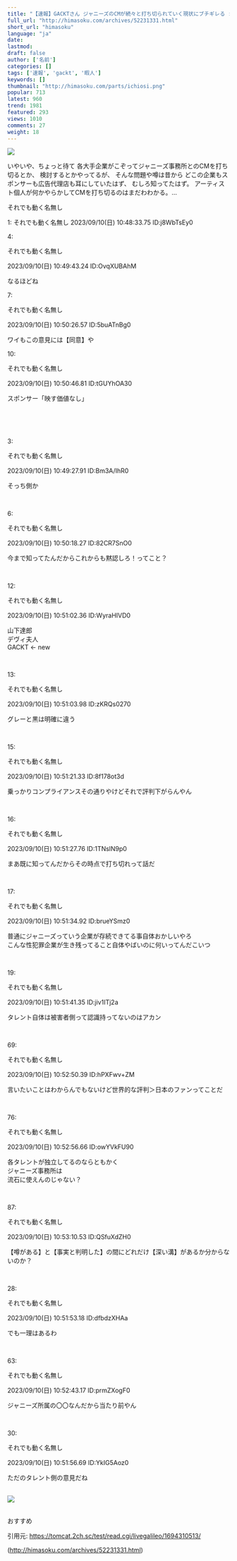 ```yaml
---
title: "【速報】GACKTさん ジャニーズのCMが続々と打ち切られていく現状にブチギレる : 暇人＼(^o^)／速報"
full_url: "http://himasoku.com/archives/52231331.html"
short_url: "himasoku"
language: "ja"
date: 
lastmod: 
draft: false
author: ['名前']
categories: []
tags: ['速報', 'gackt', '暇人']
keywords: []
thumbnail: "http://himasoku.com/parts/ichiosi.png"
popular: 713
latest: 960
trend: 1981
featured: 293
views: 1010
comments: 27
weight: 18
---
```


![](http://himasoku.com/parts/ichiosi.png)

<div><p>いやいや、ちょっと待て 各大手企業がこぞってジャニーズ事務所とのCMを打ち切るとか、 検討するとかやってるが、 そんな問題や噂は昔から どこの企業もスポンサーも広告代理店も耳にしていたはず、 むしろ知ってたはず。 アーティスト個人が何かやらかしてCMを打ち切るのはまだわわかる。…</p><p>それでも動く名無し</p><p>1: それでも動く名無し 2023/09/10(日) 10:48:33.75 ID:j8WbTsEy0</p><p class='t_h'>4: <p>それでも動く名無し</p> <p> 2023/09/10(日) 10:49:43.24 ID:OvqXUBAhM</p></p><p class='t_b'> なるほどね </p><p class='t_h'>7: <p>それでも動く名無し</p> <p> 2023/09/10(日) 10:50:26.57 ID:5buATnBg0</p></p><p class='t_b'> ワイもこの意見には【同意】や </p><p class='t_h'>10: <p>それでも動く名無し</p> <p> 2023/09/10(日) 10:50:46.81 ID:tGUYhOA30</p></p><p class='t_b'> スポンサー「映す価値なし」 </p><br> <br> <br> <p class='t_h'>3: <p>それでも動く名無し</p> <p> 2023/09/10(日) 10:49:27.91 ID:Bm3A/IhR0</p></p> <p class='t_b'> そっち側か </p><br> <p class='t_h'>6: <p>それでも動く名無し</p> <p> 2023/09/10(日) 10:50:18.27 ID:82CR7SnO0</p></p> <p class='t_b'> 今まで知ってたんだからこれからも黙認しろ！ってこと？ </p><br> <p class='t_h'>12: <p>それでも動く名無し</p> <p> 2023/09/10(日) 10:51:02.36 ID:WyraHIVD0</p></p> <p class='t_b'> 山下達郎 <br> デヴィ夫人 <br> GACKT ← new </p><br> <p class='t_h'>13: <p>それでも動く名無し</p> <p> 2023/09/10(日) 10:51:03.98 ID:zKRQs0270</p></p> <p class='t_b'> グレーと黒は明確に違う </p><br> <p class='t_h'>15: <p>それでも動く名無し</p> <p> 2023/09/10(日) 10:51:21.33 ID:8f178ot3d</p></p> <p class='t_b'> 乗っかりコンプライアンスその通りやけどそれで評判下がらんやん </p><br> <p class='t_h'>16: <p>それでも動く名無し</p> <p> 2023/09/10(日) 10:51:27.76 ID:1TNslN9p0</p></p> <p class='t_b'> まあ既に知ってんだからその時点で打ち切れって話だ </p><br> <p class='t_h'>17: <p>それでも動く名無し</p> <p> 2023/09/10(日) 10:51:34.92 ID:brueYSmz0</p></p> <p class='t_b'> 普通にジャニーズっていう企業が存続できてる事自体おかしいやろ <br> こんな性犯罪企業が生き残ってること自体やばいのに何いってんだこいつ </p><br> <p class='t_h'>19: <p>それでも動く名無し</p> <p> 2023/09/10(日) 10:51:41.35 ID:jiv1ITj2a</p></p> <p class='t_b'> タレント自体は被害者側って認識持ってないのはアカン </p><br> <p class='t_h'>69: <p>それでも動く名無し</p> <p> 2023/09/10(日) 10:52:50.39 ID:hPXFwv+ZM</p></p> <p class='t_b'> 言いたいことはわからんでもないけど世界的な評判＞日本のファンってことだ </p><br> <p class='t_h'>76: <p>それでも動く名無し</p> <p> 2023/09/10(日) 10:52:56.66 ID:owYVkFU90</p></p> <p class='t_b'> 各タレントが独立してるのならともかく <br> ジャニーズ事務所は <br> 流石に使えんのじゃない？ </p><br> <p class='t_h'>87: <p>それでも動く名無し</p> <p> 2023/09/10(日) 10:53:10.53 ID:QSfuXdZH0</p></p> <p class='t_b'> 【噂がある】と【事実と判明した】の間にどれだけ【深い溝】があるか分からないのか？ </p><br> <p class='t_h'>28: <p>それでも動く名無し</p> <p> 2023/09/10(日) 10:51:53.18 ID:dfbdzXHAa</p></p> <p class='t_b'> でも一理はあるわ </p><br> <p class='t_h'>63: <p>それでも動く名無し</p> <p> 2023/09/10(日) 10:52:43.17 ID:prmZXogF0</p></p> <p class='t_b'> ジャニーズ所属の〇〇なんだから当たり前やん </p><br> <p class='t_h'>30: <p>それでも動く名無し</p> <p> 2023/09/10(日) 10:51:56.69 ID:YkIG5Aoz0</p></p> <p class='t_b'> ただのタレント側の意見だね </p><br> <img src='http://himasoku.com/parts/ichiosi.png'><br> <br> <p class='netabare'><p>おすすめ</p></p> <p id='a094de0944bb4852a2d3b83c33568608'> </p> <p id='0042a35d8276d55344fdd91d5eb2a169'> </p> <p>引用元: <a href='https://tomcat.2ch.sc/test/read.cgi/livegalileo/1694310513/' target='_blank'>https://tomcat.2ch.sc/test/read.cgi/livegalileo/1694310513/</a></p> </div>

(http://himasoku.com/archives/52231331.html)
